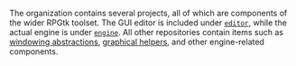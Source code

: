 The organization contains several projects, all of which are components of the wider RPGtk toolset. The GUI editor is included under [`editor`](), while the actual engine is under [`engine`](https://github.com/RPGtk/tk-engine). All other repositories contain items such as [windowing abstractions](https://github.com/RPGtk/tk-window), [graphical helpers](https://github.com/RPGtk/tk-vulkan), and other engine-related components.
